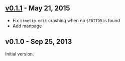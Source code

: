 ## [v0.1.1] - May 21, 2015

- Fix `timetip edit` crashing when no `$EDITOR` is found
- Add manpage

## v0.1.0 - Sep 25, 2013

Initial version.

[v0.1.1]: https://github.com/rstacruz/timetip/compare/v0.1.0...v0.1.1
